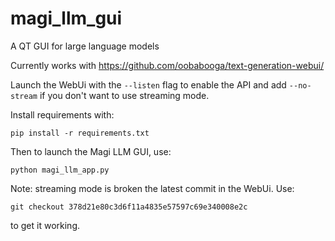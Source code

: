 # magi_llm_gui
A QT GUI for large language models

Currently works with https://github.com/oobabooga/text-generation-webui/

Launch the WebUi with the ```--listen``` flag to enable the API and add ```--no-stream``` if you don't want to use streaming mode.

Install requirements with: 
```
pip install -r requirements.txt
```

Then to launch the Magi LLM GUI, use: 
```
python magi_llm_app.py
```

Note: streaming mode is broken the latest commit in the WebUi. Use: 
```
git checkout 378d21e80c3d6f11a4835e57597c69e340008e2c 
```
to get it working.
